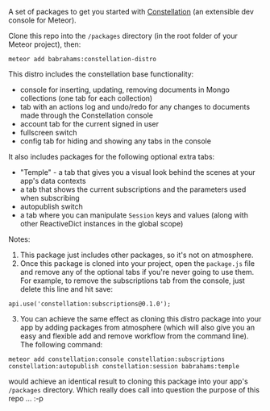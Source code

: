 A set of packages to get you started with [Constellation](https://atmospherejs.com/constellation/console) (an extensible dev console for Meteor).

Clone this repo into the `/packages` directory (in the root folder of your Meteor project), then:

`meteor add babrahams:constellation-distro`

This distro includes the constellation base functionality:

- console for inserting, updating, removing documents in Mongo collections (one tab for each collection)
- tab with an actions log and undo/redo for any changes to documents made through the Constellation console
- account tab for the current signed in user
- fullscreen switch
- config tab for hiding and showing any tabs in the console

It also includes packages for the following optional extra tabs:

- "Temple" - a tab that gives you a visual look behind the scenes at your app's data contexts
- a tab that shows the current subscriptions and the parameters used when subscribing
- autopublish switch
- a tab where you can manipulate `Session` keys and values (along with other ReactiveDict instances in the global scope)

Notes: 

1. This package just includes other packages, so it's not on atmosphere.
2. Once this package is cloned into your project, open the `package.js` file and remove any of the optional tabs if you're never going to use them. For example, to remove the subscriptions tab from the console, just delete this line and hit save:
```
api.use('constellation:subscriptions@0.1.0');
```
3. You can achieve the same effect as cloning this distro package into your app by adding packages from atmosphere (which will also give you an easy and flexible add and remove workflow from the command line). The following command:
```
meteor add constellation:console constellation:subscriptions constellation:autopublish constellation:session babrahams:temple
```
would achieve an identical result to cloning this package into your app's `/packages` directory. Which really does call into question the purpose of this repo ... :-p